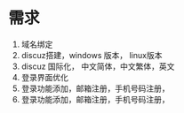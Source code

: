 # 需求
1. 域名绑定
2. discuz搭建，windows 版本， linux版本
3. discuz 国际化， 中文简体，中文繁体，英文
4. 登录界面优化
5. 登录功能添加，邮箱注册，手机号码注册，
5. 登录功能添加，邮箱注册，手机号码注册，
